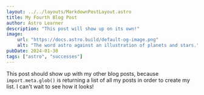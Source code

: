 ```yaml
---
layout: ../../layouts/MarkdownPostLayout.astro
title: My Fourth Blog Post
author: Astro Learner
description: "This post will show up on its own!"
image:
    url: "https://docs.astro.build/default-og-image.png"
    alt: "The word astro against an illustration of planets and stars."
pubDate: 2024-01-30
tags: ["astro", "successes"]
---
```

This post should show up with my other blog posts, because `import.meta.glob()` is returning a list of all my posts in order to create my list. I can't wait to see how it looks!
